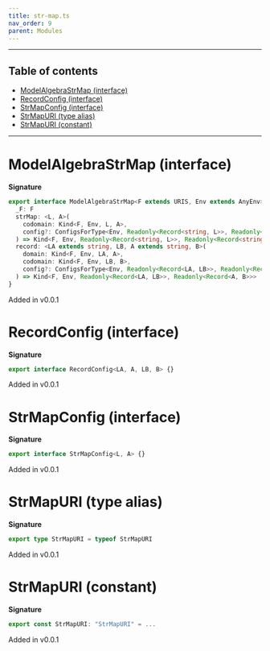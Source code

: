 ```yaml
---
title: str-map.ts
nav_order: 9
parent: Modules
---
```


---

<h2 class="text-delta">Table of contents</h2>

- [ModelAlgebraStrMap (interface)](#modelalgebrastrmap-interface)
- [RecordConfig (interface)](#recordconfig-interface)
- [StrMapConfig (interface)](#strmapconfig-interface)
- [StrMapURI (type alias)](#strmapuri-type-alias)
- [StrMapURI (constant)](#strmapuri-constant)

---

# ModelAlgebraStrMap (interface)

**Signature**

```ts
export interface ModelAlgebraStrMap<F extends URIS, Env extends AnyEnv> {
  _F: F
  strMap: <L, A>(
    codomain: Kind<F, Env, L, A>,
    config?: ConfigsForType<Env, Readonly<Record<string, L>>, Readonly<Record<string, A>>, StrMapConfig<L, A>>
  ) => Kind<F, Env, Readonly<Record<string, L>>, Readonly<Record<string, A>>>
  record: <LA extends string, LB, A extends string, B>(
    domain: Kind<F, Env, LA, A>,
    codomain: Kind<F, Env, LB, B>,
    config?: ConfigsForType<Env, Readonly<Record<LA, LB>>, Readonly<Record<A, B>>, RecordConfig<LA, A, LB, B>>
  ) => Kind<F, Env, Readonly<Record<LA, LB>>, Readonly<Record<A, B>>>
}
```

Added in v0.0.1

# RecordConfig (interface)

**Signature**

```ts
export interface RecordConfig<LA, A, LB, B> {}
```

Added in v0.0.1

# StrMapConfig (interface)

**Signature**

```ts
export interface StrMapConfig<L, A> {}
```

Added in v0.0.1

# StrMapURI (type alias)

**Signature**

```ts
export type StrMapURI = typeof StrMapURI
```

Added in v0.0.1

# StrMapURI (constant)

**Signature**

```ts
export const StrMapURI: "StrMapURI" = ...
```

Added in v0.0.1
